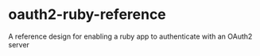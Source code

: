 oauth2-ruby-reference
=====================

A reference design for enabling a ruby app to authenticate with an OAuth2 server
